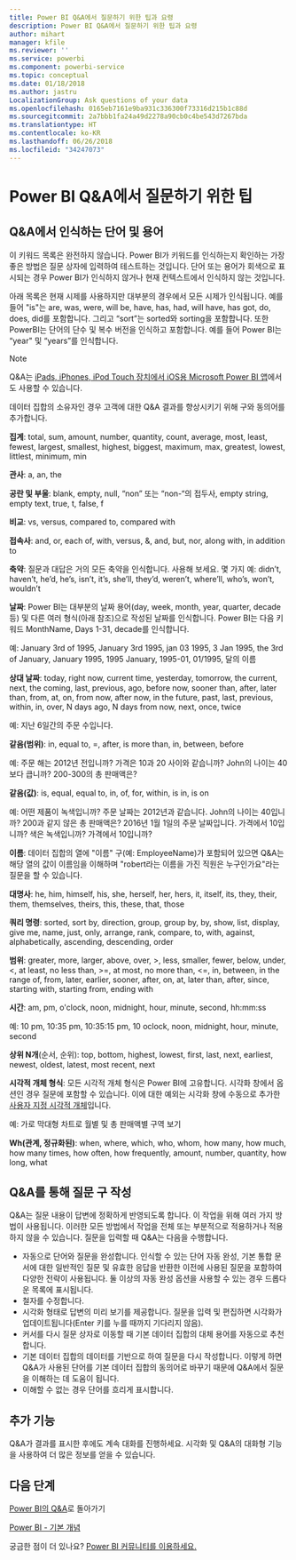 ```yaml
---
title: Power BI Q&A에서 질문하기 위한 팁과 요령
description: Power BI Q&A에서 질문하기 위한 팁과 요령
author: mihart
manager: kfile
ms.reviewer: ''
ms.service: powerbi
ms.component: powerbi-service
ms.topic: conceptual
ms.date: 01/18/2018
ms.author: jastru
LocalizationGroup: Ask questions of your data
ms.openlocfilehash: 0165eb7161e9ba931c336300f73316d215b1c88d
ms.sourcegitcommit: 2a7bbb1fa24a49d2278a90cb0c4be543d7267bda
ms.translationtype: HT
ms.contentlocale: ko-KR
ms.lasthandoff: 06/26/2018
ms.locfileid: "34247073"
---
```

# <a name="tips-for-asking-questions-in-power-bi-qa"></a>Power BI Q&A에서 질문하기 위한 팁
## <a name="words-and-terminology-that-qa-recognizes"></a>Q&A에서 인식하는 단어 및 용어
이 키워드 목록은 완전하지 않습니다.  Power BI가 키워드를 인식하는지 확인하는 가장 좋은 방법은 질문 상자에 입력하여 테스트하는 것입니다.  단어 또는 용어가 회색으로 표시되는 경우 Power BI가 인식하지 않거나 현재 컨텍스트에서 인식하지 않는 것입니다.

아래 목록은 현재 시제를 사용하지만 대부분의 경우에서 모든 시제가 인식됩니다. 예를 들어 "is"는 are, was, were, will be, have, has, had, will have, has got, do, does, did를 포함합니다.  그리고 “sort”는 sorted와 sorting을 포함합니다.  또한 PowerBI는 단어의 단수 및 복수 버전을 인식하고 포함합니다. 예를 들어 Power BI는 “year" 및 “years”를 인식합니다.

> [!NOTE]
> Q&A는 [iPads, iPhones, iPod Touch 장치에서 iOS용 Microsoft Power BI 앱](mobile-apps-ios-qna.md)에서도 사용할 수 있습니다.
> 
> 

데이터 집합의 소유자인 경우 고객에 대한 Q&A 결과를 향상시키기 위해 구와 동의어를 추가합니다.

**집계**: total, sum, amount, number, quantity, count, average, most, least, fewest, largest, smallest, highest, biggest, maximum, max, greatest, lowest, littlest, minimum, min

**관사**: a, an, the

**공란 및 부울**: blank, empty, null, “non” 또는 “non-“의 접두사, empty string, empty text, true, t, false, f

**비교**: vs, versus, compared to, compared with

**접속사**: and, or, each of, with, versus, &, and, but, nor, along with, in addition to

**축약**: 질문과 대답은 거의 모든 축약을 인식합니다. 사용해 보세요.  몇 가지 예: didn’t, haven’t, he’d, he’s, isn’t, it’s, she’ll, they’d, weren’t, where’ll, who’s, won’t, wouldn’t

**날짜**: Power BI는 대부분의 날짜 용어(day, week, month, year, quarter, decade 등) 및 다른 여러 형식(아래 참조)으로 작성된 날짜를 인식합니다. Power BI는 다음 키워드 MonthName, Days 1-31, decade를 인식합니다.

예: January 3rd of 1995, January 3rd 1995, jan 03 1995, 3 Jan 1995, the 3rd of January, January 1995, 1995 January, 1995-01, 01/1995, 달의 이름

**상대 날짜**: today, right now, current time, yesterday, tomorrow, the current, next, the coming, last, previous, ago, before now, sooner than, after, later than, from, at, on, from now, after now, in the future, past, last, previous, within, in, over, N days ago, N days from now, next, once, twice

예: 지난 6일간의 주문 수입니다.

**같음(범위)**: in, equal to, =, after, is more than, in, between, before

예: 주문 해는 2012년 전입니까? 가격은 10과 20 사이와 같습니까? John의 나이는 40보다 큽니까? 200-300의 총 판매액은?

**같음(값)**: is, equal, equal to, in, of, for, within, is in, is on

예: 어떤 제품이 녹색입니까? 주문 날짜는 2012년과 같습니다. John의 나이는 40입니까? 200과 같지 않은 총 판매액은? 2016년 1월 1일의 주문 날짜입니다. 가격에서 10입니까? 색은 녹색입니까? 가격에서 10입니까?

**이름**: 데이터 집합의 열에 "이름" 구(예: EmployeeName)가 포함되어 있으면 Q&A는 해당 열의 값이 이름임을 이해하며 "robert라는 이름을 가진 직원은 누구인가요"라는 질문을 할 수 있습니다.

**대명사**: he, him, himself, his, she, herself, her, hers, it, itself, its, they, their, them, themselves, theirs, this, these, that, those

**쿼리 명령**: sorted, sort by, direction, group, group by, by, show, list, display, give me, name, just, only, arrange, rank, compare, to, with, against, alphabetically, ascending, descending, order

**범위**: greater, more, larger, above, over, >, less, smaller, fewer, below, under, <, at least, no less than, >=, at most, no more than, <=, in, between, in the range of, from, later, earlier, sooner, after, on, at, later than, after, since, starting with, starting from, ending with

**시간**: am, pm, o'clock, noon, midnight, hour, minute, second, hh:mm:ss

예: 10 pm, 10:35 pm, 10:35:15 pm, 10 oclock, noon, midnight, hour, minute, second

**상위 N개**(순서, 순위): top, bottom, highest, lowest, first, last, next, earliest, newest, oldest, latest, most recent, next

**시각적 개체 형식**: 모든 시각적 개체 형식은 Power BI에 고유합니다.  시각화 창에서 옵션인 경우 질문에 포함할 수 있습니다.  이에 대한 예외는 시각화 창에 수동으로 추가한 [사용자 지정 시각적 개체](power-bi-custom-visuals.md)입니다.

예: 가로 막대형 차트로 월별 및 총 판매액별 구역 보기

**Wh(관계, 정규화된)**: when, where, which, who, whom, how many, how much, how many times, how often, how frequently, amount, number, quantity, how long, what

## <a name="qa-helps-you-phrase-the-question"></a>Q&A를 통해 질문 구 작성
Q&A는 질문 내용이 답변에 정확하게 반영되도록 합니다. 이 작업을 위해 여러 가지 방법이 사용됩니다. 이러한 모든 방법에서 작업을 전체 또는 부분적으로 적용하거나 적용하지 않을 수 있습니다. 질문을 입력할 때 Q&A는 다음을 수행합니다.

* 자동으로 단어와 질문을 완성합니다. 인식할 수 있는 단어 자동 완성, 기본 통합 문서에 대한 일반적인 질문 및 유효한 응답을 반환한 이전에 사용된 질문을 포함하여 다양한 전략이 사용됩니다. 둘 이상의 자동 완성 옵션을 사용할 수 있는 경우 드롭다운 목록에 표시됩니다.
* 철자를 수정합니다.
* 시각화 형태로 답변의 미리 보기를 제공합니다. 질문을 입력 및 편집하면 시각화가 업데이트됩니다(Enter 키를 누를 때까지 기다리지 않음).
* 커서를 다시 질문 상자로 이동할 때 기본 데이터 집합의 대체 용어를 자동으로 추천합니다.
* 기본 데이터 집합의 데이터를 기반으로 하여 질문을 다시 작성합니다. 이렇게 하면 Q&A가 사용된 단어를 기본 데이터 집합의 동의어로 바꾸기 때문에 Q&A에서 질문을 이해하는 데 도움이 됩니다.
* 이해할 수 없는 경우 단어를 흐리게 표시합니다.

## <a name="dont-stop-now"></a>추가 기능
Q&A가 결과를 표시한 후에도 계속 대화를 진행하세요. 시각화 및 Q&A의 대화형 기능을 사용하여 더 많은 정보를 얻을 수 있습니다.

## <a name="next-steps"></a>다음 단계
[Power BI의 Q&A](power-bi-q-and-a.md)로 돌아가기  

[Power BI - 기본 개념](service-basic-concepts.md)  

궁금한 점이 더 있나요? [Power BI 커뮤니티를 이용하세요.](http://community.powerbi.com/)

